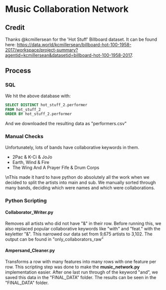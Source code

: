# Music Collaboration Network

## Credit
Thanks @kcmillersean for the 'Hot Stuff' Billboard dataset. It can be found
here: https://data.world/kcmillersean/billboard-hot-100-1958-2017/workspace/project-summary?agentid=kcmillersean&datasetid=billboard-hot-100-1958-2017.

## Process

### SQL
We hit the above database with:

```SQL
SELECT DISTINCT hot_stuff_2.performer
FROM hot_stuff_2
ORDER BY hot_stuff_2.performer
```

And we downloaded the resulting data as "performers.csv"

### Manual Checks
Unfortunately, lots of bands have collaborative keywords in them.

- 2Pac & K-Ci & JoJo
- Earth, Wind & Fire
- The Wing And A Prayer Fife & Drum Corps

\nThis made it hard to have python do absolutely all the work when we decided to split the artists into main and sub. We manually sorted through many bands, deciding which were names and which were collaborations.

### Python Scripting

#### Collaborator_Writer.py
Removes all artists who did not have "&" in their row. Before running this, we also replaced popular collaborative keywords like "with" and "feat." with the keyletter "&". This narrowed our data set from 9,675 artists to 3,102. The output can be found in "only_collaborators_raw"

#### Ampersand_Cleaner.py
Transforms a row with many features into many rows with one feature per row. This scripting step was done to make the __music_network.py__ implementation easier. After one last run through of the keyword "and", we saved this data in the "FINAL_DATA" folder. The results can be seen in the "FINAL_DATA" folder.
